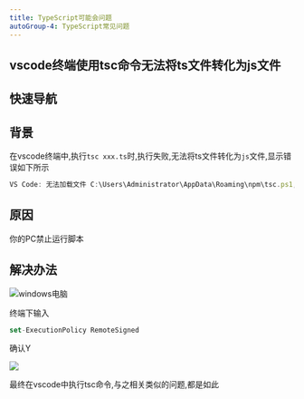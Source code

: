 ```yaml
---
title: TypeScript可能会问题
autoGroup-4: TypeScript常见问题
---
```


## vscode终端使用tsc命令无法将ts文件转化为js文件

## 快速导航

<TOC />

## 背景

在vscode终端中,执行`tsc xxx.ts`时,执行失败,无法将ts文件转化为`js`文件,显示错误如下所示
```js
VS Code: 无法加载文件 C:\Users\Administrator\AppData\Roaming\npm\tsc.ps1,因为在此系统上禁止运行脚本
```

## 原因

你的PC禁止运行脚本

## 解决办法

![windows电脑](https://img.it610.com/image/info8/0ff6a062509e4beaa88dcdc62efe9580.jpg)

终端下输入
```js
set-ExecutionPolicy RemoteSigned
```
确认Y

![](https://img.it610.com/image/info8/27c49729ece64065ba2135bc7991e736.png)

最终在vscode中执行tsc命令,与之相关类似的问题,都是如此

